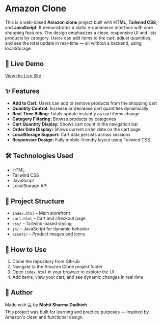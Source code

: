 # Amazon Clone

This is a web-based **Amazon clone** project built with **HTML**, **Tailwind CSS**, and **JavaScript**. It demonstrates a static e-commerce interface with core shopping features. The design emphasizes a clean, responsive UI and lists products by category. Users can add items to the cart, adjust quantities, and see the total update in real-time — all without a backend, using localStorage.

## 🔗 Live Demo

[View the Live Site](https://mohit-sharma-dadhich.github.io/learning-curve/mini-projects/02_amazon_clone/index.html)

## ✨ Features

- **Add to Cart:** Users can add or remove products from the shopping cart  
- **Quantity Control:** Increase or decrease cart quantities dynamically  
- **Real-Time Billing:** Totals update instantly as cart items change  
- **Category Filtering:** Browse products by categories  
- **Cart Quantity Display:** Shows cart count in the navigation bar  
- **Order Date Display:** Shows current order date on the cart page  
- **LocalStorage Support:** Cart data persists across sessions  
- **Responsive Design:** Fully mobile-friendly layout using Tailwind CSS  

## 🛠 Technologies Used

- HTML  
- Tailwind CSS  
- JavaScript  
- LocalStorage API  

## 🧩 Project Structure

- `index.html` – Main storefront  
- `cart.html` – Cart and checkout page  
- `css/` – Tailwind-based styling  
- `js/` – JavaScript for dynamic behavior  
- `assets/` – Product images and icons  

## 🚀 How to Use

1. Clone the repository from GitHub  
2. Navigate to the Amazon Clone project folder  
3. Open `index.html` in your browser to explore the UI  
4. Add items, view your cart, and see dynamic changes in real time  

## 👤 Author

Made with 💻 by **Mohit Sharma Dadhich**  
This project was built for learning and practice purposes — inspired by Amazon's clean and functional design.
